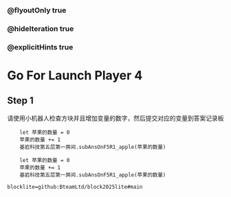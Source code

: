 ### @flyoutOnly true
### @hideIteration true
### @explicitHints true

# Go For Launch Player 4

## Step 1
请使用小机器人检查方块并且增加变量的数字，然后提交对应的变量到答案记录板

```ghost
    let 苹果的数量 = 0
    苹果的数量 += 1
    基岩科技第五层第一房间.subAnsOnF5R1_apple(苹果的数量)
```
```template
    let 苹果的数量 = 0
    苹果的数量 += 1
    基岩科技第五层第一房间.subAnsOnF5R1_apple(苹果的数量)
```

```package
blocklite=github:BteamLtd/block2025lite#main
```
